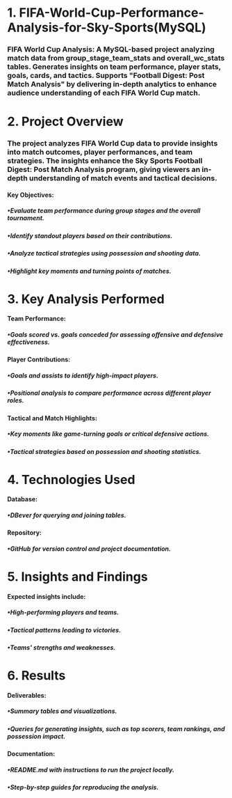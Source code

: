 # 1. FIFA-World-Cup-Performance-Analysis-for-Sky-Sports(MySQL)
### FIFA World Cup Analysis: A MySQL-based project analyzing match data from group_stage_team_stats and overall_wc_stats tables. Generates insights on team performance, player stats, goals, cards, and tactics. Supports "Football Digest: Post Match Analysis" by delivering in-depth analytics to enhance audience understanding of each FIFA World Cup match.
# 2. Project Overview
### The project analyzes FIFA World Cup data to provide insights into match outcomes, player performances, and team strategies. The insights enhance the Sky Sports Football Digest: Post Match Analysis program, giving viewers an in-depth understanding of match events and tactical decisions. 
#### Key Objectives: 
##### •Evaluate team performance during group stages and the overall tournament. 
##### •Identify standout players based on their contributions. 
##### •Analyze tactical strategies using possession and shooting data. 
##### •Highlight key moments and turning points of matches.
# 3. Key Analysis Performed
#### Team Performance: 
##### •Goals scored vs. goals conceded for assessing offensive and defensive effectiveness.
#### Player Contributions: 
##### •Goals and assists to identify high-impact players. 
##### •Positional analysis to compare performance across different player roles.
#### Tactical and Match Highlights: 
##### •Key moments like game-turning goals or critical defensive actions. 
##### •Tactical strategies based on possession and shooting statistics.
# 4. Technologies Used
#### Database: 
##### •DBever for querying and joining tables.
#### Repository: 
##### •GitHub for version control and project documentation.
# 5. Insights and Findings
#### Expected insights include: 
##### •High-performing players and teams. 
##### •Tactical patterns leading to victories. 
##### •Teams' strengths and weaknesses.
# 6. Results
#### Deliverables: 
##### •Summary tables and visualizations.
##### •Queries for generating insights, such as top scorers, team rankings, and possession impact.
#### Documentation:
##### •README.md with instructions to run the project locally.
##### •Step-by-step guides for reproducing the analysis.
